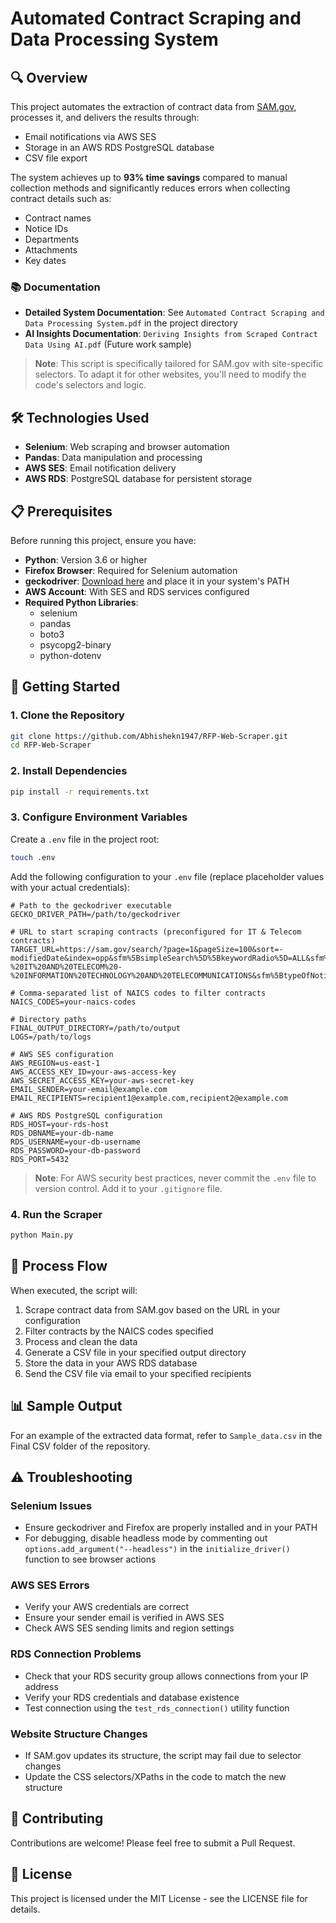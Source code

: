 # Automated Contract Scraping and Data Processing System

## 🔍 Overview

This project automates the extraction of contract data from [SAM.gov](https://sam.gov/), processes it, and delivers the results through:
- Email notifications via AWS SES
- Storage in an AWS RDS PostgreSQL database
- CSV file export

The system achieves up to **93% time savings** compared to manual collection methods and significantly reduces errors when collecting contract details such as:
- Contract names
- Notice IDs
- Departments
- Attachments
- Key dates

### 📚 Documentation

- **Detailed System Documentation**: See `Automated Contract Scraping and Data Processing System.pdf` in the project directory
- **AI Insights Documentation**: `Deriving Insights from Scraped Contract Data Using AI.pdf` (Future work sample)

> **Note**: This script is specifically tailored for SAM.gov with site-specific selectors. To adapt it for other websites, you'll need to modify the code's selectors and logic.

## 🛠️ Technologies Used

- **Selenium**: Web scraping and browser automation
- **Pandas**: Data manipulation and processing
- **AWS SES**: Email notification delivery
- **AWS RDS**: PostgreSQL database for persistent storage

## 📋 Prerequisites

Before running this project, ensure you have:

- **Python**: Version 3.6 or higher
- **Firefox Browser**: Required for Selenium automation
- **geckodriver**: [Download here](https://github.com/mozilla/geckodriver/releases) and place it in your system's PATH
- **AWS Account**: With SES and RDS services configured
- **Required Python Libraries**:
  - selenium
  - pandas
  - boto3
  - psycopg2-binary
  - python-dotenv

## 🚀 Getting Started

### 1. Clone the Repository

```bash
git clone https://github.com/Abhishekn1947/RFP-Web-Scraper.git
cd RFP-Web-Scraper
```

### 2. Install Dependencies

```bash
pip install -r requirements.txt
```

### 3. Configure Environment Variables

Create a `.env` file in the project root:

```bash
touch .env
```

Add the following configuration to your `.env` file (replace placeholder values with your actual credentials):

```
# Path to the geckodriver executable
GECKO_DRIVER_PATH=/path/to/geckodriver

# URL to start scraping contracts (preconfigured for IT & Telecom contracts)
TARGET_URL=https://sam.gov/search/?page=1&pageSize=100&sort=-modifiedDate&index=opp&sfm%5BsimpleSearch%5D%5BkeywordRadio%5D=ALL&sfm%5Bstatus%5D%5Bis_active%5D=true&sfm%5BserviceClassificationWrapper%5D%5Bpsc%5D%5B0%5D%5Bkey%5D=7&sfm%5BserviceClassificationWrapper%5D%5Bpsc%5D%5B0%5D%5Bvalue%5D=7%20-%20IT%20AND%20TELECOM%20-%20INFORMATION%20TECHNOLOGY%20AND%20TELECOMMUNICATIONS&sfm%5BtypeOfNotice%5D%5B0%5D%5Bkey%5D=p&sfm%5BtypeOfNotice%5D%5B0%5D%5Bvalue%5D=Presolicitation&sfm%5BtypeOfNotice%5D%5B1%5D%5Bkey%5D=o&sfm%5BtypeOfNotice%5D%5B1%5D%5Bvalue%5D=Solicitation

# Comma-separated list of NAICS codes to filter contracts
NAICS_CODES=your-naics-codes

# Directory paths
FINAL_OUTPUT_DIRECTORY=/path/to/output
LOGS=/path/to/logs

# AWS SES configuration
AWS_REGION=us-east-1
AWS_ACCESS_KEY_ID=your-aws-access-key
AWS_SECRET_ACCESS_KEY=your-aws-secret-key
EMAIL_SENDER=your-email@example.com
EMAIL_RECIPIENTS=recipient1@example.com,recipient2@example.com

# AWS RDS PostgreSQL configuration
RDS_HOST=your-rds-host
RDS_DBNAME=your-db-name
RDS_USERNAME=your-db-username
RDS_PASSWORD=your-db-password
RDS_PORT=5432
```

> **Note**: For AWS security best practices, never commit the `.env` file to version control. Add it to your `.gitignore` file.

### 4. Run the Scraper

```bash
python Main.py
```

## 🔄 Process Flow

When executed, the script will:
1. Scrape contract data from SAM.gov based on the URL in your configuration
2. Filter contracts by the NAICS codes specified
3. Process and clean the data
4. Generate a CSV file in your specified output directory
5. Store the data in your AWS RDS database
6. Send the CSV file via email to your specified recipients

## 📊 Sample Output

For an example of the extracted data format, refer to `Sample_data.csv` in the Final CSV folder of the repository.

## ⚠️ Troubleshooting

### Selenium Issues
- Ensure geckodriver and Firefox are properly installed and in your PATH
- For debugging, disable headless mode by commenting out `options.add_argument("--headless")` in the `initialize_driver()` function to see browser actions

### AWS SES Errors
- Verify your AWS credentials are correct
- Ensure your sender email is verified in AWS SES
- Check AWS SES sending limits and region settings

### RDS Connection Problems
- Check that your RDS security group allows connections from your IP address
- Verify your RDS credentials and database existence
- Test connection using the `test_rds_connection()` utility function

### Website Structure Changes
- If SAM.gov updates its structure, the script may fail due to selector changes
- Update the CSS selectors/XPaths in the code to match the new structure

## 🤝 Contributing

Contributions are welcome! Please feel free to submit a Pull Request.

## 📝 License

This project is licensed under the MIT License - see the LICENSE file for details.
